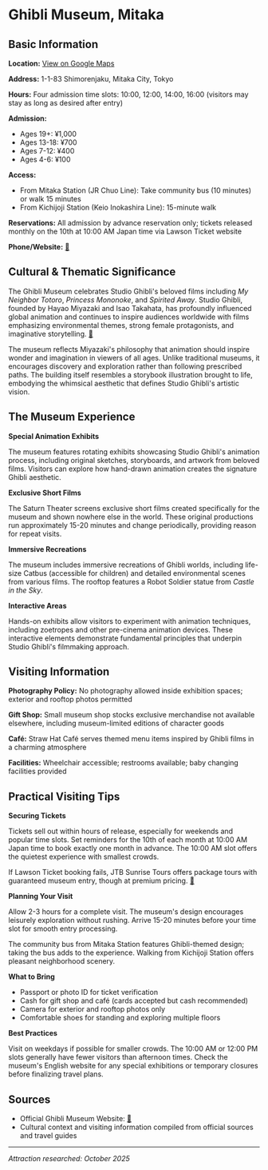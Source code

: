 # Ghibli Museum, Mitaka

## Basic Information

**Location:** [View on Google Maps](https://maps.google.com/maps?q=35.6962,139.5704)

**Address:** 1-1-83 Shimorenjaku, Mitaka City, Tokyo

**Hours:** Four admission time slots: 10:00, 12:00, 14:00, 16:00 (visitors may stay as long as desired after entry)

**Admission:**
- Ages 19+: ¥1,000
- Ages 13-18: ¥700
- Ages 7-12: ¥400
- Ages 4-6: ¥100

**Access:**
- From Mitaka Station (JR Chuo Line): Take community bus (10 minutes) or walk 15 minutes
- From Kichijoji Station (Keio Inokashira Line): 15-minute walk

**Reservations:** All admission by advance reservation only; tickets released monthly on the 10th at 10:00 AM Japan time via Lawson Ticket website

**Phone/Website:** [🔗](https://www.ghibli-museum.jp/en/)

## Cultural & Thematic Significance

The Ghibli Museum celebrates Studio Ghibli's beloved films including *My Neighbor Totoro*, *Princess Mononoke*, and *Spirited Away*. Studio Ghibli, founded by Hayao Miyazaki and Isao Takahata, has profoundly influenced global animation and continues to inspire audiences worldwide with films emphasizing environmental themes, strong female protagonists, and imaginative storytelling. [🔗](https://www.ghibli-museum.jp/en/)

The museum reflects Miyazaki's philosophy that animation should inspire wonder and imagination in viewers of all ages. Unlike traditional museums, it encourages discovery and exploration rather than following prescribed paths. The building itself resembles a storybook illustration brought to life, embodying the whimsical aesthetic that defines Studio Ghibli's artistic vision.

## The Museum Experience

**Special Animation Exhibits**

The museum features rotating exhibits showcasing Studio Ghibli's animation process, including original sketches, storyboards, and artwork from beloved films. Visitors can explore how hand-drawn animation creates the signature Ghibli aesthetic.

**Exclusive Short Films**

The Saturn Theater screens exclusive short films created specifically for the museum and shown nowhere else in the world. These original productions run approximately 15-20 minutes and change periodically, providing reason for repeat visits.

**Immersive Recreations**

The museum includes immersive recreations of Ghibli worlds, including life-size Catbus (accessible for children) and detailed environmental scenes from various films. The rooftop features a Robot Soldier statue from *Castle in the Sky*.

**Interactive Areas**

Hands-on exhibits allow visitors to experiment with animation techniques, including zoetropes and other pre-cinema animation devices. These interactive elements demonstrate fundamental principles that underpin Studio Ghibli's filmmaking approach.

## Visiting Information

**Photography Policy:** No photography allowed inside exhibition spaces; exterior and rooftop photos permitted

**Gift Shop:** Small museum shop stocks exclusive merchandise not available elsewhere, including museum-limited editions of character goods

**Café:** Straw Hat Café serves themed menu items inspired by Ghibli films in a charming atmosphere

**Facilities:** Wheelchair accessible; restrooms available; baby changing facilities provided

## Practical Visiting Tips

**Securing Tickets**

Tickets sell out within hours of release, especially for weekends and popular time slots. Set reminders for the 10th of each month at 10:00 AM Japan time to book exactly one month in advance. The 10:00 AM slot offers the quietest experience with smallest crowds.

If Lawson Ticket booking fails, JTB Sunrise Tours offers package tours with guaranteed museum entry, though at premium pricing. [🔗](https://www.ghibli-museum.jp/en/)

**Planning Your Visit**

Allow 2-3 hours for a complete visit. The museum's design encourages leisurely exploration without rushing. Arrive 15-20 minutes before your time slot for smooth entry processing.

The community bus from Mitaka Station features Ghibli-themed design; taking the bus adds to the experience. Walking from Kichijoji Station offers pleasant neighborhood scenery.

**What to Bring**

- Passport or photo ID for ticket verification
- Cash for gift shop and café (cards accepted but cash recommended)
- Camera for exterior and rooftop photos only
- Comfortable shoes for standing and exploring multiple floors

**Best Practices**

Visit on weekdays if possible for smaller crowds. The 10:00 AM or 12:00 PM slots generally have fewer visitors than afternoon times. Check the museum's English website for any special exhibitions or temporary closures before finalizing travel plans.

## Sources

- Official Ghibli Museum Website: [🔗](https://www.ghibli-museum.jp/en/)
- Cultural context and visiting information compiled from official sources and travel guides

---

*Attraction researched: October 2025*
